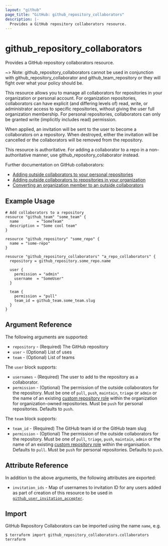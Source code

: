 ```yaml
---
layout: "github"
page_title: "GitHub: github_repository_collaborators"
description: |-
  Provides a GitHub repository collaborators resource.
---
```


# github_repository_collaborators

Provides a GitHub repository collaborators resource.

~> Note: github_repository_collaborators cannot be used in conjunction with github_repository_collaborator and
github_team_repository or they will fight over what your policy should be.

This resource allows you to manage all collaborators for repositories in your
organization or personal account. For organization repositories, collaborators can
have explicit (and differing levels of) read, write, or administrator access to 
specific repositories, without giving the user full organization membership. 
For personal repositories, collaborators can only be granted write
(implicitly includes read) permission. 

When applied, an invitation will be sent to the user to become a collaborators
on a repository. When destroyed, either the invitation will be cancelled or the
collaborators will be removed from the repository.

This resource is authoritative. For adding a collaborator to a repo in a non-authoritative manner, use
github_repository_collaborator instead.

Further documentation on GitHub collaborators:

- [Adding outside collaborators to your personal repositories](https://help.github.com/en/github/setting-up-and-managing-your-github-user-account/managing-access-to-your-personal-repositories)
- [Adding outside collaborators to repositories in your organization](https://help.github.com/articles/adding-outside-collaborators-to-repositories-in-your-organization/)
- [Converting an organization member to an outside collaborators](https://help.github.com/articles/converting-an-organization-member-to-an-outside-collaborator/)
 
## Example Usage

```hcl
# Add collaborators to a repository
resource "github_team" "some_team" {
  name        = "SomeTeam"
  description = "Some cool team"
}

resource "github_repository" "some_repo" {
  name = "some-repo"
}

resource "github_repository_collaborators" "a_repo_collaborators" {
  repository = github_repository.some_repo.name

  user {
    permission = "admin"
    username  = "SomeUser"
  }
  
  team {
    permission = "pull"
    team_id = github_team.some_team.slug
  }
}
```

## Argument Reference

The following arguments are supported:

* `repository` - (Required) The GitHub repository
* `user` - (Optional) List of uses
* `team` - (Optional) List of teams

The `user` block supports:

* `usernames` - (Required) The user to add to the repository as a collaborator.
* `permission` - (Optional) The permission of the outside collaborators for the repository.
            Must be one of `pull`, `push`, `maintain`, `triage` or `admin` or the name of an existing [custom repository role](https://docs.github.com/en/enterprise-cloud@latest/organizations/managing-peoples-access-to-your-organization-with-roles/managing-custom-repository-roles-for-an-organization) within the organization for organization-owned repositories.
            Must be `push` for personal repositories. Defaults to `push`.

The `team` block supports:

* `team_id` - (Required) The GitHub team id or the GitHub team slug
* `permission` - (Optional) The permission of the outside collaborators for the repository.
  Must be one of `pull`, `triage`, `push`, `maintain`, `admin` or the name of an existing [custom repository role](https://docs.github.com/en/enterprise-cloud@latest/organizations/managing-peoples-access-to-your-organization-with-roles/managing-custom-repository-roles-for-an-organization) within the organisation. Defaults to `pull`.
  Must be `push` for personal repositories. Defaults to `push`.

## Attribute Reference

In addition to the above arguments, the following attributes are exported:

* `invitation_ids` - Map of usernames to invitation ID for any users added as part of creation of this resource to 
  be used in [`github_user_invitation_accepter`](./user_invitation_accepter.html).

## Import

GitHub Repository Collaborators can be imported using the name `name`, e.g.

```
$ terraform import github_repository_collaborators.collaborators terraform
```
